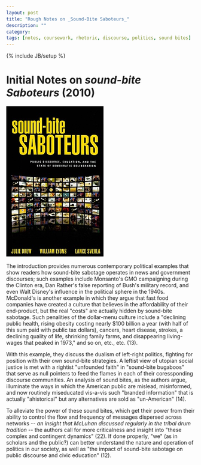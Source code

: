 ```yaml
---
layout: post
title: "Rough Notes on _Sound-Bite Saboteurs_"
description: ""
category: 
tags: [notes, coursework, rhetoric, discourse, politics, sound bites]
---
```

{% include JB/setup %}

# Initial Notes on _sound-bite Saboteurs_ (2010)


![Alt sbs Book Cover](/assets/img/ssb.jpg "sbs book cover")

The introduction provides numerous contemporary political examples that show readers how sound-bite sabotage operates in news and government discourses; such examples include Monsanto's GMO campaigning during the Clinton era, Dan Rather's false reporting of Bush's military record, and even Walt Disney's influence in the political sphere in the 1940s. McDonald's is another example in which they argue that fast food companies have created a culture that believes in the affordability of their end-product, but the real "costs" are actually hidden by sound-bite sabotage. Such penalities of the dollar-menu culture include a "declining public health, rising obesity costing nearly $100 billion a year (with half of this sum paid with public tax dollars), cancers, heart disease, strokes, a declining quality of life, shrinking family farms, and disappearing living-wages that peaked in 1973," and so on, etc., etc. (13).

With this example, they discuss the dualism of left-right politics, fighting for position with their own sound-bite strategies. A leftist view of utopian social justice is met with a rightist "unfounded faith" in "sound-bite bugaboos" that serve as null pointers to feed the flames in each of their coressponding discourse communities. An analysis of sound bites, as the authors argue, illuminate the ways in which the American public are mislead, misinformed, and now routinely miseducated vis-a-vis such "branded information" that is actually "ahistorical" but any alternatives are sold as "un-American" (14). 

To alleviate the power of these sound bites, which get their power from their ability to control the flow and frequency of messages dispersed across networks -- *an insight that McLuhan discussed regularly in the tribal drum tradition* -- the authors call for more criticalness and insight into "these complex and contingent dynamics" (22). If done properly, "we" (as in scholars and the public?) can better understand the nature and operation of politics in our society, as well as "the impact of sound-bite sabotage on public discourse and civic education" (12).
